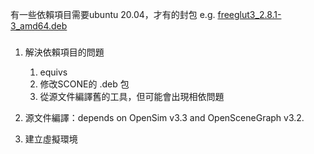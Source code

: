 有一些依賴項目需要ubuntu 20.04，才有的封包
e.g. [freeglut3_2.8.1-3_amd64.deb](https://ubuntu.pkgs.org/20.04/ubuntu-universe-amd64/freeglut3_2.8.1-3_amd64.deb.html)

### 
1. 解決依賴項目的問題
	1. equivs
	2. 修改SCONE的 .deb 包
	3. 從源文件編譯舊的工具，但可能會出現相依問題

2. 源文件編譯：depends on OpenSim v3.3 and OpenSceneGraph v3.2.
3. 建立虛擬環境
